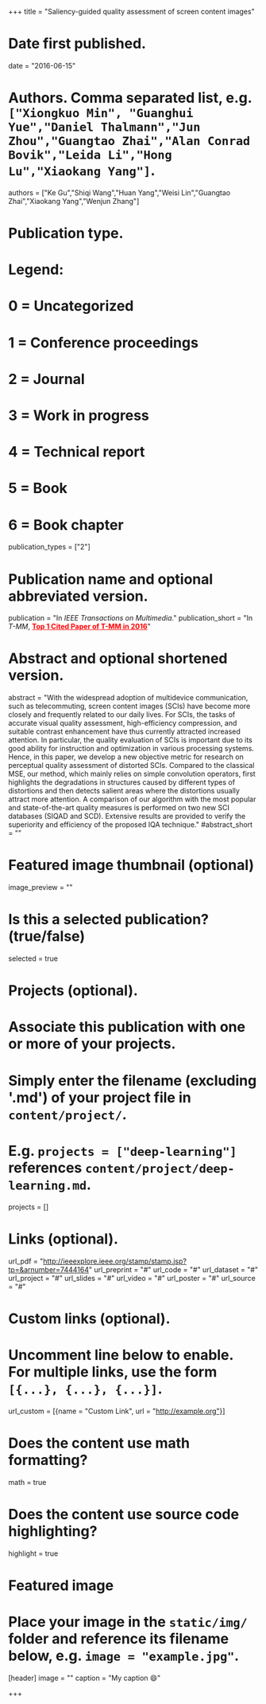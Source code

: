 +++
title = "Saliency-guided quality assessment of screen content images"

# Date first published.
date = "2016-06-15"

# Authors. Comma separated list, e.g. `["Xiongkuo Min", "Guanghui Yue","Daniel Thalmann","Jun Zhou","Guangtao Zhai","Alan Conrad Bovik","Leida Li","Hong Lu","Xiaokang Yang"]`.
authors = ["Ke Gu","Shiqi Wang","Huan Yang","Weisi Lin","Guangtao Zhai","Xiaokang Yang","Wenjun Zhang"]
# Publication type.
# Legend:
# 0 = Uncategorized
# 1 = Conference proceedings
# 2 = Journal
# 3 = Work in progress
# 4 = Technical report
# 5 = Book
# 6 = Book chapter
publication_types = ["2"]

# Publication name and optional abbreviated version.
publication = "In *IEEE Transactions on Multimedia*."
publication_short = "In *T-MM*,  <font color=#FF0000><u>**Top 1 Cited Paper of T-MM in 2016**</u></font>"

# Abstract and optional shortened version.
abstract = "With the widespread adoption of multidevice communication, such as telecommuting, screen content images (SCIs) have become more closely and frequently related to our daily lives. For SCIs, the tasks of accurate visual quality assessment, high-efficiency compression, and suitable contrast enhancement have thus currently attracted increased attention. In particular, the quality evaluation of SCIs is important due to its good ability for instruction and optimization in various processing systems. Hence, in this paper, we develop a new objective metric for research on perceptual quality assessment of distorted SCIs. Compared to the classical MSE, our method, which mainly relies on simple convolution operators, first highlights the degradations in structures caused by different types of distortions and then detects salient areas where the distortions usually attract more attention. A comparison of our algorithm with the most popular and state-of-the-art quality measures is performed on two new SCI databases (SIQAD and SCD). Extensive results are provided to verify the superiority and efficiency of the proposed IQA technique."
#abstract_short = ""

# Featured image thumbnail (optional)
image_preview = ""

# Is this a selected publication? (true/false)
selected = true

# Projects (optional).
#   Associate this publication with one or more of your projects.
#   Simply enter the filename (excluding '.md') of your project file in `content/project/`.
#   E.g. `projects = ["deep-learning"]` references `content/project/deep-learning.md`.
projects = []

# Links (optional).
url_pdf = "http://ieeexplore.ieee.org/stamp/stamp.jsp?tp=&arnumber=7444164"
url_preprint = "#"
url_code = "#"
url_dataset = "#"
url_project = "#"
url_slides = "#"
url_video = "#"
url_poster = "#"
url_source = "#"

# Custom links (optional).
#   Uncomment line below to enable. For multiple links, use the form `[{...}, {...}, {...}]`.
 url_custom = [{name = "Custom Link", url = "http://example.org"}]

# Does the content use math formatting?
math = true

# Does the content use source code highlighting?
highlight = true

# Featured image
# Place your image in the `static/img/` folder and reference its filename below, e.g. `image = "example.jpg"`.
[header]
image = ""
caption = "My caption 😄"

+++
